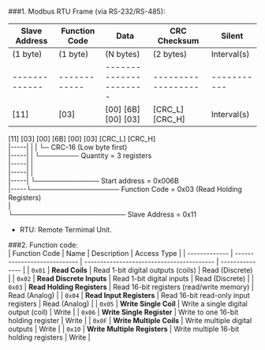 ###1. Modbus RTU Frame (via RS-232/RS-485):  

| Slave Address | Function Code|   Data                 | CRC Checksum       |   Silent    |  
| ------------- | ------------ | ---------------------- | ------------------ | ----------- |  
|   (1 byte)    |   (1 byte)   | (N bytes)              |   (2 bytes)        | Interval(s) |  
| ------------- | ------------ | ---------------------- | ------------------ | ----------- |  
|   [11]        |   [03]       | [00] [6B] [00] [03]    |   [CRC_L] [CRC_H]  | Interval(s) |  
  
[11] [03] [00] [6B] [00] [03] [CRC_L] [CRC_H]  
|-----|    |	     | 		└─ CRC-16 (Low byte first)  
|-----|    |         └──────── Quantity = 3 registers  
|-----|    |  
|-----|    |  
|-----|    └───────────── Start address = 0x006B  
|-----└────────────────── Function Code = 0x03 (Read Holding Registers)  
|  
└─────────────────────── Slave Address = 0x11  
  
- RTU: Remote Termimal Unit.  
  
###2. Function code:   
| Function Code | Name                         | Description                               | Access Type     |
| ------------- | ---------------------------- | ----------------------------------------- | --------------- |
| `0x01`        | **Read Coils**               | Read 1-bit digital outputs (coils)        | Read (Discrete) |
| `0x02`        | **Read Discrete Inputs**     | Read 1-bit digital inputs                 | Read (Discrete) |
| `0x03`        | **Read Holding Registers**   | Read 16-bit registers (read/write memory) | Read (Analog)   |
| `0x04`        | **Read Input Registers**     | Read 16-bit read-only input registers     | Read (Analog)   |
| `0x05`        | **Write Single Coil**        | Write a single digital output (coil)      | Write           |
| `0x06`        | **Write Single Register**    | Write to one 16-bit holding register      | Write           |
| `0x0F`        | **Write Multiple Coils**     | Write multiple digital outputs            | Write           |
| `0x10`        | **Write Multiple Registers** | Write multiple 16-bit holding registers   | Write           |


